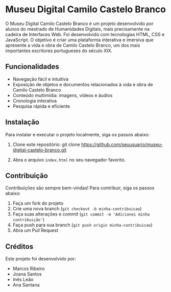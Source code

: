 # Museu Digital Camilo Castelo Branco

O Museu Digital Camilo Castelo Branco é um projeto desenvolvido por alunos do mestrado de Humanidades Digitais, mais precisamente na cadeira de Interfaces Web.
Foi desenvolvido com tecnologias HTML, CSS e JavaScript. O objetivo é criar uma plataforma interativa e imersiva que apresente a vida e obra de Camilo Castelo Branco, um dos mais importantes escritores portugueses do século XIX.

## Funcionalidades

* Navegação fácil e intuitiva
* Exposição de objetos e documentos relacionados à vida e obra de Camilo Castelo Branco
* Conteúdo multimídia: imagens, vídeos e áudios
* Cronologia interativa
* Pesquisa rápida e eficiente

## Instalação

Para instalar e executar o projeto localmente, siga os passos abaixo:

1. Clone este repositório:
git clone https://github.com/seuusuario/museu-digital-castelo-branco.git

2. Abra o arquivo `index.html` no seu navegador favorito.

## Contribuição

Contribuições são sempre bem-vindas! Para contribuir, siga os passos abaixo:

1. Faça um fork do projeto
2. Crie uma nova branch (`git checkout -b minha-contribuicao`)
3. Faça suas alterações e commit (`git commit -m 'Adicionei minha contribuição'`)
4. Faça push para sua branch (`git push origin minha-contribuicao`)
5. Abra um Pull Request


## Créditos

Este projeto foi desenvolvido por:

- Marcos Ribeiro
- Joana Santos
- Inês Leão
- Ana Santana

